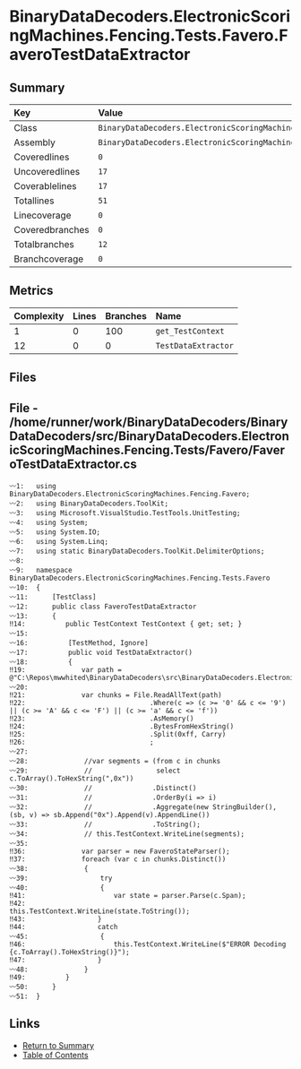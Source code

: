 ﻿# BinaryDataDecoders.ElectronicScoringMachines.Fencing.Tests.Favero.FaveroTestDataExtractor

## Summary

| Key             | Value                                                                                       |
| :-------------- | :------------------------------------------------------------------------------------------ |
| Class           | `BinaryDataDecoders.ElectronicScoringMachines.Fencing.Tests.Favero.FaveroTestDataExtractor` |
| Assembly        | `BinaryDataDecoders.ElectronicScoringMachines.Fencing.Tests`                                |
| Coveredlines    | `0`                                                                                         |
| Uncoveredlines  | `17`                                                                                        |
| Coverablelines  | `17`                                                                                        |
| Totallines      | `51`                                                                                        |
| Linecoverage    | `0`                                                                                         |
| Coveredbranches | `0`                                                                                         |
| Totalbranches   | `12`                                                                                        |
| Branchcoverage  | `0`                                                                                         |

## Metrics

| Complexity | Lines | Branches | Name                |
| :--------- | :---- | :------- | :------------------ |
| 1          | 0     | 100      | `get_TestContext`   |
| 12         | 0     | 0        | `TestDataExtractor` |

## Files

## File - /home/runner/work/BinaryDataDecoders/BinaryDataDecoders/src/BinaryDataDecoders.ElectronicScoringMachines.Fencing.Tests/Favero/FaveroTestDataExtractor.cs

```CSharp
〰1:   using BinaryDataDecoders.ElectronicScoringMachines.Fencing.Favero;
〰2:   using BinaryDataDecoders.ToolKit;
〰3:   using Microsoft.VisualStudio.TestTools.UnitTesting;
〰4:   using System;
〰5:   using System.IO;
〰6:   using System.Linq;
〰7:   using static BinaryDataDecoders.ToolKit.DelimiterOptions;
〰8:   
〰9:   namespace BinaryDataDecoders.ElectronicScoringMachines.Fencing.Tests.Favero
〰10:  {
〰11:      [TestClass]
〰12:      public class FaveroTestDataExtractor
〰13:      {
‼14:          public TestContext TestContext { get; set; }
〰15:  
〰16:          [TestMethod, Ignore]
〰17:          public void TestDataExtractor()
〰18:          {
‼19:              var path = @"C:\Repos\mwwhited\BinaryDataDecoders\src\BinaryDataDecoders.ElectronicScoringMachines.Fencing\Favero\RawData.txt";
〰20:  
‼21:              var chunks = File.ReadAllText(path)
‼22:                               .Where(c => (c >= '0' && c <= '9') || (c >= 'A' && c <= 'F') || (c >= 'a' && c <= 'f'))
‼23:                               .AsMemory()
‼24:                               .BytesFromHexString()
‼25:                               .Split(0xff, Carry)
‼26:                               ;
〰27:  
〰28:              //var segments = (from c in chunks
〰29:              //                select c.ToArray().ToHexString(",0x"))
〰30:              //               .Distinct()
〰31:              //               .OrderBy(i => i)
〰32:              //               .Aggregate(new StringBuilder(), (sb, v) => sb.Append("0x").Append(v).AppendLine())
〰33:              //               .ToString();
〰34:              // this.TestContext.WriteLine(segments);
〰35:  
‼36:              var parser = new FaveroStateParser();
‼37:              foreach (var c in chunks.Distinct())
〰38:              {
〰39:                  try
〰40:                  {
‼41:                      var state = parser.Parse(c.Span);
‼42:                      this.TestContext.WriteLine(state.ToString());
‼43:                  }
‼44:                  catch
〰45:                  {
‼46:                      this.TestContext.WriteLine($"ERROR Decoding {c.ToArray().ToHexString()}");
‼47:                  }
〰48:              }
‼49:          }
〰50:      }
〰51:  }
```

## Links

* [Return to Summary](Summary.md)
* [Table of Contents](../TOC.md)

